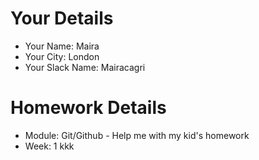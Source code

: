 <!--

The title for your pull request should be made in this format

CITY CLASS_NO - FIRST_NAME LAST_NAME - MODULE - WEEK_NO

For example,

London Class 7 - Chris Owen - HTMl/CSS - Week 1

-->

# Your Details

- Your Name: Maira
- Your City: London 
- Your Slack Name: Mairacagri

# Homework Details

- Module: Git/Github - Help me with my kid's homework
- Week: 1
kkk